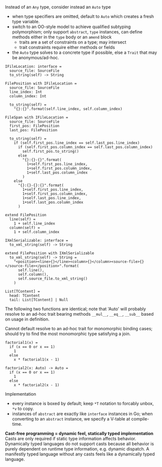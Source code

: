 Instead of an `Any` type, consider instead an `Auto` type
- when type specifiers are omitted, default to `Auto` which creates a fresh type
  variable.
- switch to an OO-style model to achieve qualified subtyping polymorphism;
  only support `abstract`, `type` instances, can define methods either in the
  `type` body or an `amend` block
  - traits are a set of constraints on a type; may intersect
  - trait constraints require either methods or fields
- the `Auto` type solves to a concrete type if possible, else a `Trait` that may
  be anonymous/ad-hoc.

```
IFileLocation: interface =
  source_file: SourceFile
  to_string(self) -> String

FilePosition with IFileLocation =
  source_file: SourceFile
  line_index: Int
  column_index: Int

  to_string(self) =
    "{}:{}".format(self.line_index, self.column_index)

FileSpan with IFileLocation =
  source_file: SourceFile
  first_pos: FilePosition
  last_pos: FilePosition

  to_string(self) =
    if (self.first_pos.line_index == self.last_pos.line_index)
      if (self.first_pos.column_index == self.last_pos.column_index)
        self.first_pos.to_string()
      else
        "{}:{}-{}".format(
          1+self.first_pos.line_index,
          1+self.first_pos.column_index,
          1+self.last_pos.column_index
        )
    else
      "{}:{}-{}:{}".format(
        1+self.first_pos.line_index,
        1+self.first_pos.column_index,
        1+self.last_pos.line_index,
        1+self.last_pos.column_index
      )

extend FilePosition
  line(self) =
    1 + self.line_index
  column(self) =
    1 + self.column_index

IXmlSerializable: interface =
  to_xml_string(self) -> String

extend FilePosition with IXmlSerializable
  to_xml_string(self) -> String =
    "<position><line>{}</line><column>{}</column><source-file>{}</source-file></position>".format(
      self.line(),
      self.column(),
      self.source_file.to_xml_string()
    )
```

```
List[TContent] =
  head: TContent
  tail: List[TContent] | Null
```

The following two functions are identical; note that 'Auto' will probably
resolve to an ad-hoc trait bearing methods `__mul__`, `__eq__`, 
`__sub__` based on usage in definition.

Cannot default resolve to an ad-hoc trait for monomorphic binding cases; 
should try to find the most monomorphic type satisfying a join.

```
factorial1(x) =
  if (x == 0 or x == 1)
    1
  else
    x * factorial1(x - 1)
  
factorial2(x: Auto) -> Auto =
  if (x == 0 or x == 1)
    1
  else
    x * factorial2(x - 1)
```

Implementation
- every instance is boxed by default; keep `*T` notation to forcably unbox, `*v`
  to copy.
- instances of `abstract` are exactly like `interface` instances in Go; when
  converting to an `abstract` instance, we specify a V-table at compile-time.

**Cast-free programming = dynamic feel, statically typed implementation** <br/>
Casts are only required if static type information affects behavior.
Dynamically typed languages do not support casts because all behavior is 
purely dependent on runtime type information, e.g. dynamic dispatch.
A manifestly typed language without any casts feels like a dynamically typed
language.
